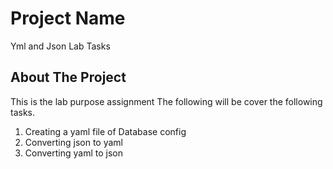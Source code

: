 # Project Name
Yml and Json Lab Tasks

## About The Project
This is the lab purpose assignment
The following will be cover the following tasks.
1. Creating a yaml file of Database config
2. Converting json to yaml 
3. Converting yaml to json
